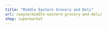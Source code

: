 ```yaml
---
title: "Middle Eastern Grocery and Deli"
url: /wayne/middle-eastern-grocery-and-deli/
shop: supermarket
---
```

